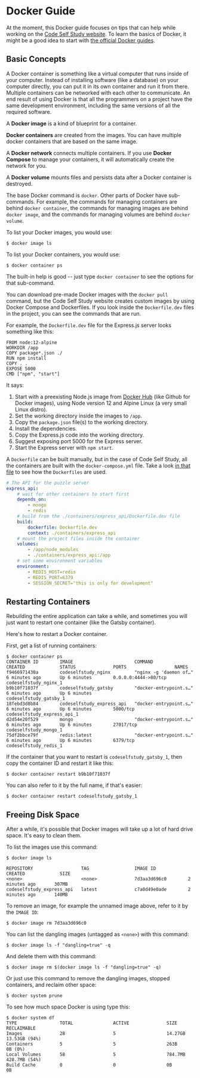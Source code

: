 # Docker Guide

At the moment, this Docker guide focuses on tips that can help while working on the [Code Self Study website](https://github.com/codeselfstudy/codeselfstudy). To learn the basics of Docker, it might be a good idea to start with [the official Docker guides](https://docs.docker.com/get-started/).

## Basic Concepts

A Docker container is something like a virtual computer that runs inside of your computer. Instead of installing software (like a database) on your computer directly, you can put it in its own container and run it from there. Multiple containers can be networked with each other to communicate. An end result of using Docker is that all the programmers on a project have the same development environment, including the same versions of all the required software.

A **Docker image** is a kind of blueprint for a container.

**Docker containers** are created from the images. You can have multiple docker containers that are based on the same image.

A **Docker network** connects multiple containers. If you use **Docker Compose** to manage your containers, it will automatically create the network for you.

A **Docker volume** mounts files and persists data after a Docker container is destroyed.

The base Docker command is `docker`. Other parts of Docker have sub-commands. For example, the commands for managing containers are behind `docker container`, the commands for managing images are behind `docker image`, and the commands for managing volumes are behind `docker volume`.

To list your Docker images, you would use:

```text
$ docker image ls
```

To list your Docker containers, you would use:

```text
$ docker container ps
```

The built-in help is good -- just type `docker container` to see the options for that sub-command.

You can download pre-made Docker images with the `docker pull` command, but the Code Self Study website creates custom images by using Docker Compose and Dockerfiles. If you look inside the `Dockerfile.dev` files in the project, you can see the commands that are run.

For example, the `Dockerfile.dev` file for the Express.js server looks something like this:

```text
FROM node:12-alpine
WORKDIR /app
COPY package*.json ./
RUN npm install
COPY . .
EXPOSE 5000
CMD ["npm", "start"]
```

It says:

1. Start with a preexisting Node.js image from [Docker Hub](https://hub.docker.com/) (like Github for Docker images), using Node version 12 and Alpine Linux (a very small Linux distro).
1. Set the working directory inside the images to `/app`.
1. Copy the `package.json` file(s) to the working directory.
1. Install the dependencies.
1. Copy the Express.js code into the working directory.
1. Suggest exposing port 5000 for the Express server.
1. Start the Express server with `npm start`.

A `Dockerfile` can be built manually, but in the case of Code Self Study, all the containers are built with the `docker-compose.yml` file. Take a look [in that file](https://github.com/codeselfstudy/codeselfstudy/blob/master/docker-compose.yml) to see how the `Dockerfiles` are used.

```yaml
# The API for the puzzle server
express_api:
    # wait for other containers to start first
    depends_on:
        - mongo
        - redis
    # build from the ./containers/express_api/Dockerfile.dev file
    build:
        dockerfile: Dockerfile.dev
        context: ./containers/express_api
    # mount the project files inside the container
    volumes:
        - /app/node_modules
        - ./containers/express_api:/app
    # set some environment variables
    environment:
        - REDIS_HOST=redis
        - REDIS_PORT=6379
        - SESSION_SECRET="this is only for development"
```

## Restarting Containers

Rebuilding the entire application can take a while, and sometimes you will just want to restart one container (like the Gatsby container).

Here's how to restart a Docker container.

First, get a list of running containers:

```text
$ docker container ps
CONTAINER ID        IMAGE                       COMMAND                  CREATED             STATUS              PORTS                  NAMES
f9466971430a        codeselfstudy_nginx         "nginx -g 'daemon of…"   6 minutes ago       Up 6 minutes        0.0.0.0:4444->80/tcp   codeselfstudy_nginx_1
b9b10f71037f        codeselfstudy_gatsby        "docker-entrypoint.s…"   6 minutes ago       Up 6 minutes                               codeselfstudy_gatsby_1
18febd3d8b84        codeselfstudy_express_api   "docker-entrypoint.s…"   6 minutes ago       Up 6 minutes        5000/tcp               codeselfstudy_express_api_1
d2d54e20f529        mongo                       "docker-entrypoint.s…"   6 minutes ago       Up 6 minutes        27017/tcp              codeselfstudy_mongo_1
75df2bbce79f        redis:latest                "docker-entrypoint.s…"   6 minutes ago       Up 6 minutes        6379/tcp               codeselfstudy_redis_1
```

If the container that you want to restart is `codeselfstudy_gatsby_1`, then copy the container ID and restart it like this:

```text
$ docker container restart b9b10f71037f
```

You can also refer to it by the full name, if that's easier:

```text
$ docker container restart codeselfstudy_gatsby_1
```

## Freeing Disk Space

After a while, it's possible that Docker images will take up a lot of hard drive space. It's easy to clean them.

To list the images use this command:

```text
$ docker image ls

REPOSITORY                  TAG                 IMAGE ID            CREATED             SIZE
<none>                      <none>              7d3aa3d696c0        2 minutes ago       307MB
codeselfstudy_express_api   latest              c7a0d49e0ade        2 minutes ago       140MB
```

To remove an image, for example the unnamed image above, refer to it by the `IMAGE ID`:

```text
$ docker image rm 7d3aa3d696c0
```

You can list the dangling images (untagged as `<none>`) with this command:

```text
$ docker image ls -f "dangling=true" -q
```

And delete them with this command:

```text
$ docker image rm $(docker image ls -f "dangling=true" -q)
```

Or just use this command to remove the dangling images, stopped containers, and reclaim other space:

```text
$ docker system prune
```

To see how much space Docker is using type this:

```text
$ docker system df
TYPE                TOTAL               ACTIVE              SIZE                RECLAIMABLE
Images              28                  5                   14.27GB             13.53GB (94%)
Containers          5                   5                   263B                0B (0%)
Local Volumes       58                  5                   784.7MB             428.7MB (54%)
Build Cache         0                   0                   0B                  0B
```
